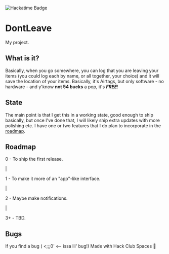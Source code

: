 ![Hackatime Badge](https://hackatime-badge.hackclub.com/U08JGKYRM0C/DontLeave?logo=github&color=orange)


# DontLeave

My project.

## What is it?

Basically, when you go somewhere, you can log that you are leaving your items (you could log each by name, or all together, your choice) and it will save the location of your items. Basically, it's Airtags, but only software - no hardware - and y'know **not 54 bucks** a pop, it's ***FREE***!

## State

The main point is that I get this in a working state, good enough to ship basically, but once I've done that, I will likely ship extra updates with more polishing etc. I have one or two features that I do plan to incorporate in the [roadmap](https://github.com/orangetreefrog4/dontleave/blob/main/README.md#roadmap).

## Roadmap

<div id="roadmap">

0 - To ship the first release.

  |

1 - To make it more of an "app"-like interface.

  |

2 - Maybe make notifications.

  |

3+ - TBD.
</div>

## Bugs
If you find a bug ( <;;;0' <-- issa lil' bug!)
Made with Hack Club Spaces 💖